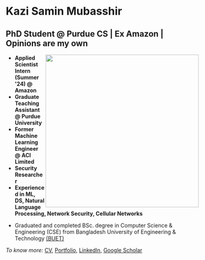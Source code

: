 # Kazi Samin Mubasshir
## PhD Student @ Purdue CS | Ex Amazon | Opinions are my own


[<img align="right" width="400" src="https://github-readme-stats.vercel.app/api?username=KSMubasshir&show_icons=true"/>](https://github.com/KSMubasshir/)


- **Applied Scientist Intern (Summer '24) @ Amazon**
- **Graduate Teaching Assistant @ Purdue University**
- **Former Machine Learning Engineer @ ACI Limited**
- **Security Researcher**
- **Experienced in ML, DS, Natural Language Processing, Network Security, Cellular Networks**
<!-- #### Currently looking for Data Scientist, Graduate studies opportunities! -->
- Graduated and completed BSc. degree in Computer Science & Engineering (CSE) from Bangladesh University of Engineering & Technology [(BUET)](https://www.buet.ac.bd/)

*To know more:* [CV](files/cv.pdf), [Portfolio](https://www.ksmubasshir.com/), [LinkedIn](https://www.linkedin.com/in/kazi-samin-mubasshir/), [Google Scholar](https://scholar.google.com/citations?user=R6lJbKIAAAAJ&hl=en)
